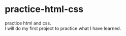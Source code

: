 # practice-html-css
practice html and css. <br>
I will do my first project to practice what I have learned.

